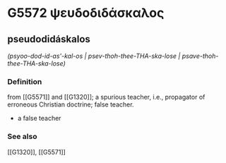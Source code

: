 # G5572 ψευδοδιδάσκαλος

## pseudodidáskalos

_(psyoo-dod-id-as'-kal-os | psev-thoh-thee-THA-ska-lose | psave-thoh-thee-THA-ska-lose)_

### Definition

from [[G5571]] and [[G1320]]; a spurious teacher, i.e., propagator of erroneous Christian doctrine; false teacher.

- a false teacher

### See also

[[G1320]], [[G5571]]


